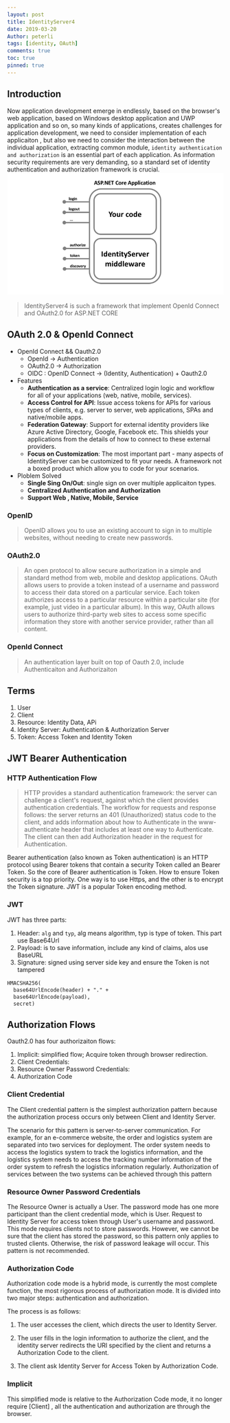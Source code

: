```yaml
---
layout: post
title: IdentityServer4
date: 2019-03-20
Author: peterli
tags: [identity, OAuth]
comments: true
toc: true
pinned: true
---
```


## Introduction

Now application development emerge in endlessly, based on the browser's web application, based on Windows desktop application and UWP application and so on, so many kinds of applications, creates challenges for application development, we need to consider implementation of each applicaiton , but also we need to consider the interaction between the individual application, extracting common module, `identity authentication and authorization` is an essential part of each application. As information security requirements are very demanding, so a standard set of identity authentication and authorization framework is crucial.
![idserver]

[idserver]: https://raw.githubusercontent.com/pitt430/blog/master/images/identity/intro.png "Logo Title Text 2"

> IdentityServer4 is such a framework that implement OpenId Connect and OAuth2.0 for ASP.NET CORE

## OAuth 2.0 & OpenId Connect

- OpenId Connect && Oauth2.0
  - OpenId -> Authentication
  - OAuth2.0 -> Authorization
  - OIDC : OpenID Connect -> (Identity, Authentication) + Oauth2.0
- Features
  - **Authentication as a service**: Centralized login logic and workflow for all of your applications (web, native, mobile, services).
  - **Access Control for API**: Issue access tokens for APIs for various types of clients, e.g. server to server, web applications, SPAs and native/mobile apps.
  - **Federation Gateway**: Support for external identity providers like Azure Active Directory, Google, Facebook etc. This shields your applications from the details of how to connect to these external providers.
  - **Focus on Customization**: The most important part - many aspects of IdentityServer can be customized to fit your needs. A framework not a boxed product which allow you to code for your scenarios.
- Ploblem Solved
  - **Single Sing On/Out**: single sign on over multiple applicaiton types.
  - **Centralized Authentication and Authorization**
  - **Support Web , Native, Mobile, Service**

### OpenID

> OpenID allows you to use an existing account to sign in to multiple websites, without needing to create new passwords.

### OAuth2.0

> An open protocol to allow secure authorization in a simple and standard method from web, mobile and desktop applications.
> OAuth allows users to provide a token instead of a username and password to access their data stored on a particular service. Each token authorizes access to a particular resource within a particular site (for example, just video in a particular album). In this way, OAuth allows users to authorize third-party web sites to access some specific information they store with another service provider, rather than all content.

### OpenId Connect

> An authentication layer built on top of Oauth 2.0, include Authenticaiton and Authorizaiton

## Terms

1. User
2. Client
3. Resource: Identity Data, APi
4. Identity Server: Authentication & Authorization Server
5. Token: Access Token and Identity Token

## JWT Bearer Authentication

### HTTP Authentication Flow

> HTTP provides a standard authentication framework: the server can challenge a client's request, against which the client provides authentication credentials. The workflow for requests and response follows: the server returns an 401 (Unauthorized) status code to the client, and adds information about how to Authenticate in the www-authenticate header that includes at least one way to Authenticate. The client can then add Authorization header in the request for Authentication.

Bearer authentication (also known as Token authentication) is an HTTP protocol using Bearer tokens that contain a security Token called an Bearer Token. So the core of Bearer authentication is Token. How to ensure Token security is a top priority. One way is to use Https, and the other is to encrypt the Token signature. JWT is a popular Token encoding method.

### JWT

JWT has three parts:

1. Header: `alg` and `typ`, alg means algorithm, typ is type of token. This part use Base64Url
2. Payload: is to save information, include any kind of claims, alos use BaseURL
3. Signature: signed using server side key and ensure the Token is not tampered

```
HMACSHA256(
  base64UrlEncode(header) + "." +
  base64UrlEncode(payload),
  secret)
```

## Authorization Flows

Oauth2.0 has four authorizaiton flows:

1. Implicit: simplified flow; Acquire token through browser redirection.
2. Client Credentials:
3. Resource Owner Password Credentials:
4. Authorization Code

### Client Credential

The Client credential pattern is the simplest authorization pattern because the authorization process occurs only between Client and Identity Server.

The scenario for this pattern is server-to-server communication. For example, for an e-commerce website, the order and logistics system are separated into two services for deployment. The order system needs to access the logistics system to track the logistics information, and the logistics system needs to access the tracking number information of the order system to refresh the logistics information regularly. Authorization of services between the two systems can be achieved through this pattern

### Resource Owner Password Credentials

The Resource Owner is actually a User. The password mode has one more participant than the client credential mode, which is User. Request to Identity Server for access token through User's username and password. This mode requires clients not to store passwords. However, we cannot be sure that the client has stored the password, so this pattern only applies to trusted clients. Otherwise, the risk of password leakage will occur. This pattern is not recommended.

### Authorization Code

Authorization code mode is a hybrid mode, is currently the most complete function, the most rigorous process of authorization mode. It is divided into two major steps: authentication and authorization.

The process is as follows:

1. The user accesses the client, which directs the user to Identity Server.

2. The user fills in the login information to authorize the client, and the identity server redirects the URI specified by the client and returns a Authorization Code to the client.

3. The client ask Identity Server for Access Token by Authorization Code.

### Implicit

This simplified mode is relative to the Authorization Code mode, it no longer require [Client] , all the authentication and authorization are through the browser.
